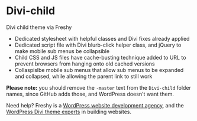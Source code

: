 # Divi-child
Divi child theme via Freshy

- Dedicated stylesheet with helpful classes and Divi fixes already applied
- Dedicated script file with Divi blurb-click helper class, and jQuery to make mobile sub menus be collapsible
- Child CSS and JS files have cache-busting technique added to URL to prevent browsers from hanging onto old cached versions
- Collaspislbe mobile sub menus that allow sub menus to be expanded and collapsed, while allowing the parent link to still work

<strong>Please note:</strong> you should remove the `-master` text from the `Divi-child` folder names, since GitHub adds those, and WordPress doesn't want them.

Need help? Freshy is a <a href="https://freshysites.com/wordpress/">WordPress website development agency</a>, and the <a href="https://freshysites.com/wordpress/divi/">WordPress Divi theme experts</a> in building websites.
